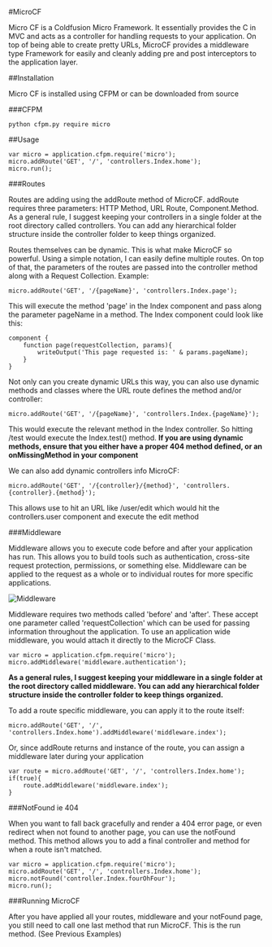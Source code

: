#MicroCF

Micro CF is a Coldfusion Micro Framework.  It essentially provides the C in MVC and acts as a controller for handling requests to your application.  On top of being able to create pretty URLs, MicroCF provides a middleware type Framework for easily and cleanly adding pre and post interceptors to the application layer.

##Installation

Micro CF is installed using CFPM or can be downloaded from source

###CFPM

    python cfpm.py require micro

##Usage

    var micro = application.cfpm.require('micro');
    micro.addRoute('GET', '/', 'controllers.Index.home');
    micro.run();

###Routes

Routes are adding using the addRoute method of MicroCF.  addRoute requires three parameters: HTTP Method, URL Route, Component.Method.  As a general rule, I suggest keeping your controllers in a single folder at the root directory called controllers.  You can add any hierarchical folder structure inside the controller folder to keep things organized.

Routes themselves can be dynamic.  This is what make MicroCF so powerful.  Using a simple notation, I can easily define multiple routes.  On top of that, the parameters of the routes are passed into the controller method along with a Request Collection.  Example:

    micro.addRoute('GET', '/{pageName}', 'controllers.Index.page');

This will execute the method 'page' in the Index component and pass along the parameter pageName in a method.  The Index component could look like this:

    component {
        function page(requestCollection, params){
            writeOutput('This page requested is: ' & params.pageName);
        }
    }

Not only can you create dynamic URLs this way, you can also use dynamic methods and classes where the URL route defines the method and/or controller:

    micro.addRoute('GET', '/{pageName}', 'controllers.Index.{pageName}');

This would execute the relevant method in the Index controller.  So hitting /test would execute the Index.test() method.  **If you are using dynamic methods, ensure that you either have a proper 404 method defined, or an onMissingMethod in your component**

We can also add dynamic controllers info MicroCF:

    micro.addRoute('GET', '/{controller}/{method}', 'controllers.{controller}.{method}');

This allows use to hit an URL like /user/edit which would hit the controllers.user component and execute the edit method

###Middleware

Middleware allows you to execute code before and after your application has run.  This allows you to build tools such as authentication, cross-site request protection, permissions, or something else.  Middleware can be applied to the request as a whole or to individual routes for more specific applications.

![Middleware](http://www.slimframework.com/docs/images/middleware.png)

Middleware requires two methods called 'before' and 'after'.  These accept one parameter called 'requestCollection' which can be used for passing information throughout the application.  To use an application wide middleware, you would attach it directly to the MicroCF Class.

    var micro = application.cfpm.require('micro');
    micro.addMiddleware('middleware.authentication');

__As a general rules, I suggest keeping your middleware in a single folder at the root directory called middleware.  You can add any hierarchical folder structure inside the controller folder to keep things organized.__

To add a route specific middleware, you can apply it to the route itself:

    micro.addRoute('GET', '/', 'controllers.Index.home').addMiddleware('middleware.index');

Or, since addRoute returns and instance of the route, you can assign a middleware later during your application

    var route = micro.addRoute('GET', '/', 'controllers.Index.home');
    if(true){
        route.addMiddleware('middleware.index');
    }

###NotFound ie 404

When you want to fall back gracefully and render a 404 error page, or even redirect when not found to another page, you can use the notFound method.  This method allows you to add a final controller and method for when a route isn't matched.

    var micro = application.cfpm.require('micro');
    micro.addRoute('GET', '/', 'controllers.Index.home');
    micro.notFound('controller.Index.fourOhFour');
    micro.run();

###Running MicroCF

After you have applied all your routes, middleware and your notFound page, you still need to call one last method that run MicroCF.  This is the run method. (See Previous Examples)

